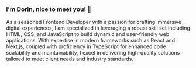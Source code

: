 ### I'm Dorin, nice to meet you! 👋

As a seasoned Frontend Developer with a passion for crafting immersive digital experiences, I am specialized in leveraging a robust skill set including HTML, CSS, and JavaScript to build dynamic and user-friendly web applications. With expertise in modern frameworks such as React and Next.js, coupled with proficiency in TypeScript for enhanced code scalability and maintainability, I excel in delivering high-quality solutions tailored to meet client needs and industry standards.

